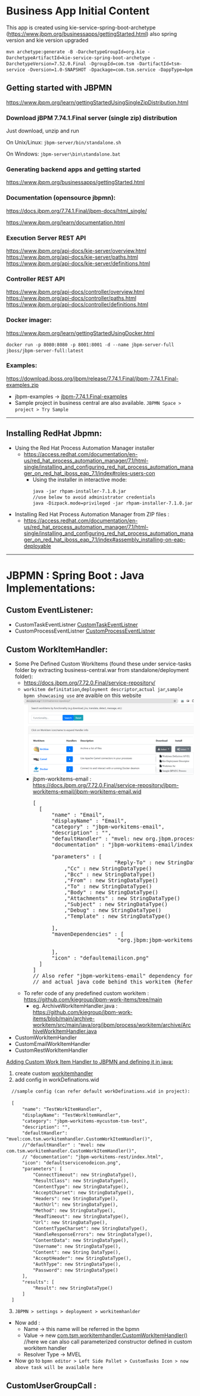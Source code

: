 Business App Initial Content
=============================

This app is created using kie-service-spring-boot-archetype (https://www.jbpm.org/businessapps/gettingStarted.html)
also spring version and kie version upgraded
```
mvn archetype:generate -B -DarchetypeGroupId=org.kie -DarchetypeArtifactId=kie-service-spring-boot-archetype -DarchetypeVersion=7.52.0.Final -DgroupId=com.tsm -DartifactId=tsm-service -Dversion=1.0-SNAPSHOT -Dpackage=com.tsm.service -DappType=bpm
```
## Getting started with JBPMN

https://www.jbpm.org/learn/gettingStartedUsingSingleZipDistribution.html

### Download jBPM 7.74.1.Final server (single zip) distribution
Just download, unzip and run

On Unix/Linux:
`jbpm-server/bin/standalone.sh`

On Windows:
`jbpm-server\bin\standalone.bat`

### Generating backend apps and getting started
https://www.jbpm.org/businessapps/gettingStarted.html

### Documentation (opensource jbpmn):
https://docs.jbpm.org/7.74.1.Final/jbpm-docs/html_single/

https://www.jbpm.org/learn/documentation.html

### Execution Server REST API
https://www.jbpm.org/api-docs/kie-server/overview.html
https://www.jbpm.org/api-docs/kie-server/paths.html
https://www.jbpm.org/api-docs/kie-server/definitions.html

### Controller REST API
https://www.jbpm.org/api-docs/controller/overview.html
https://www.jbpm.org/api-docs/controller/paths.html
https://www.jbpm.org/api-docs/controller/definitions.html

### Docker imager:
https://www.jbpm.org/learn/gettingStartedUsingDocker.html
```
docker run -p 8080:8080 -p 8001:8001 -d --name jbpm-server-full jboss/jbpm-server-full:latest
```

### Examples:
https://download.jboss.org/jbpm/release/7.74.1.Final/jbpm-7.74.1.Final-examples.zip

- jbpm-examples -> [jbpm-7.74.1.Final-examples](https://github.com/tsmahur/jbpm-7.74.1.Final-examples)
- Sample project in business central are also available.
  `JBPMN Space > project > Try Sample`
---
## Installing RedHat Jbpmn:
- Using the Red Hat Process Automation Manager installer
  - https://access.redhat.com/documentation/en-us/red_hat_process_automation_manager/7.1/html-single/installing_and_configuring_red_hat_process_automation_manager_on_red_hat_jboss_eap_7.1/index#roles-users-con
    - Using the installer in interactive mode:
      ```
      java -jar rhpam-installer-7.1.0.jar
      //use below to avoid administrator credentials
      java -Dizpack.mode=privileged -jar rhpam-installer-7.1.0.jar
      ```
- Installing Red Hat Process Automation Manager from ZIP files :
  - https://access.redhat.com/documentation/en-us/red_hat_process_automation_manager/7.1/html-single/installing_and_configuring_red_hat_process_automation_manager_on_red_hat_jboss_eap_7.1/index#assembly_installing-on-eap-deployable

--------------------
# JBPMN : Spring Boot : Java Implementations:
## Custom EventListener: 
- CustomTaskEventListner [CustomTaskEventListner](src/main/java/com/tsm/eventlisteners/CustomTaskEventListener.java)
- CustomProcessEventListner [CustomProcessEventListner](src/main/java/com/tsm/eventlisteners/CustomProcessEventListner.java)

## Custom WorkItemHandler:
- Some Pre Defined Custom WorkItems (found these under service-tasks folder by extracting business-central.war from standalone/deployment folder):  
  - https://docs.jbpm.org/7.72.0.Final/service-repository/
  - `workitem definitation`,`deployment descriptor`,`actual jar`,`sample bpmn showcasing use` are avaible on this website
  ![img.png](img.png)
    - jbpm-workitems-email : https://docs.jbpm.org/7.72.0.Final/service-repository/jbpm-workitems-email/jbpm-workitems-email.wid
      <pre>
      [
        [
            "name" : "Email",
            "displayName" : "Email",
            "category" : "jbpm-workitems-email",
            "description" : "",
            "defaultHandler" : "mvel: new org.jbpm.process.workitem.email.EmailWorkItemHandler()",
            "documentation" : "jbpm-workitems-email/index.html",

            "parameters" : [
                                "Reply-To" : new StringDataType()
                ,"Cc" : new StringDataType()
                ,"Bcc" : new StringDataType()
                ,"From" : new StringDataType()
                ,"To" : new StringDataType()
                ,"Body" : new StringDataType()
                ,"Attachments" : new StringDataType()
                ,"Subject" : new StringDataType()
                ,"Debug" : new StringDataType()
                ,"Template" : new StringDataType()

            ],
            "mavenDependencies" : [
                                 "org.jbpm:jbpm-workitems-email:7.72.0.Final"

            ],
            "icon" : "defaultemailicon.png"
        ]
      ]
      // Also refer "jbpm-workitems-email" dependency for reference to packaging workitem jar 
      // and actual java code behind this workitem {Refer below point}
      </pre>
  - To refer code of any predefined custom workitem : https://github.com/kiegroup/jbpm-work-items/tree/main
    - eg. ArchiveWorkItemHandler.java : https://github.com/kiegroup/jbpm-work-items/blob/main/archive-workitem/src/main/java/org/jbpm/process/workitem/archive/ArchiveWorkItemHandler.java
- CustomWorkItemHandler
- CustomEmailWorkItemHandler
- CustomRestWorkItemHandler

<u>Adding Custom Work Item Handler to JBPMN and defining it in java:</u>
 1. create custom [workitemhandler](src/main/java/com/tsm/workitemhandler)
 2. add config in workDefinations.wid 
  ```
    //sample config (can refer default workDefinations.wid in project):

	[
		"name": "TestWorkItemHandler",
		"displayName": "TestWorkltemHandler",
		"category": "jbpm-workitems-mycustom-tsm-test",
		"description": "",
		"defaultHandler": "mvel:com.tsm.workitemhandler.CustomWorkItemHandler()",
		//"defaultHandler" : "mvel: new com.tsm.workitemhandler.CustomWorkItemHandler()",
		// "documentation": "jbpm-workitems-rest/index.html",
		"icon": "defaultservicenodeicon.png",
		"parameters": [
			"ConnectTimeout": new StringDataType(),
			"ResultClass": new StringDataType(),
			"ContentType": new StringDataType(),
			"AcceptCharset": new StringDataType(),
			"Headers": new StringDataType(),
			"AuthUrl": new StringDataType(),
			"Method": new StringDataType(),
			"ReadTimeout": new StringDataType(),
			"Url": new StringDataType(),
			"ContentTypeCharset": new StringDataType(),
			"HandleResponseErrors": new StringDataType(),
			"ContentData": new StringDataType(),
			"Username": new StringDataType(),
			"Content": new String DataType(),
			"AcceptHeader": new StringDataType(),
			"AuthType": new StringDataType(),
			"Password": new StringDataType()
		],
		"results": [
			"Result": new StringDataType()
		]
	]
   ```
	
 3. `JBPMN > settings > deployment > workitemhanlder`
   - Now add : <br >
       - Name -> this name will be referred in the bpmn
       - Value -> new [com.tsm.workitemhandler.CustomWorkItemHandler()](src/main/java/com/tsm/workitemhandler/CustomWorkItemHandler.java) //here we can also call parameterized constructor defined in custom workitem handler
       - Resolver Type -> MVEL
   - Now go to `bpmn editor > Left Side Pallet > CustomTasks Icon > now above task will be available here `

##  CustomUserGroupCall :